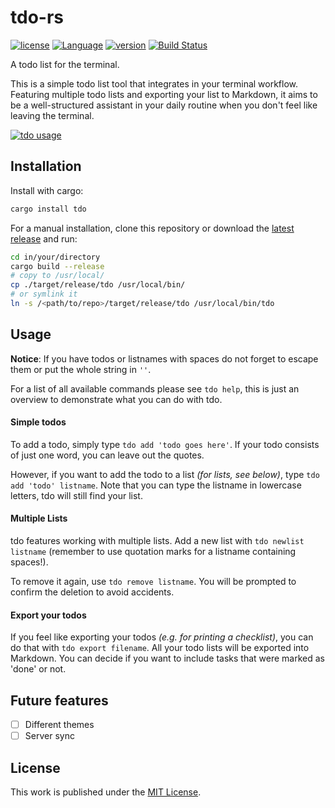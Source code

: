 # tdo-rs

[![license](https://img.shields.io/crates/l/tdo.svg)](https://crates.io/crates/tdo/)
[![Language](https://img.shields.io/badge/language-Rust-orange.svg)](https://www.rust-lang.org/)
[![version](https://img.shields.io/crates/v/tdo.svg)](https://crates.io/crates/tdo/)
[![Build Status](https://travis-ci.org/tdolist/tdo.svg?branch=master)](https://travis-ci.org/tdolist/tdo)

A todo list for the terminal.

This is a simple todo list tool that integrates in your terminal workflow.  
Featuring multiple todo lists and exporting your list to Markdown, it aims to be a well-structured assistant in your daily routine when you don't feel like leaving the terminal.  

[![tdo usage](https://asciinema.org/a/cwfmwgfzitfc4zhzjj8rt65sg.png)](https://asciinema.org/a/cwfmwgfzitfc4zhzjj8rt65sg?autoplay=1)

## Installation

Install with cargo:
```bash
cargo install tdo
```

For a manual installation, clone this repository or download the [latest release](https://github.com/tdolist/tdo-rs/releases/latest) and run:
```bash
cd in/your/directory
cargo build --release
# copy to /usr/local/
cp ./target/release/tdo /usr/local/bin/
# or symlink it
ln -s /<path/to/repo>/target/release/tdo /usr/local/bin/tdo
```
## Usage

__Notice__: If you have todos or listnames with spaces do not forget to escape them or put the whole string in `''`.

For a list of all available commands please see `tdo help`, this is just an overview to demonstrate what you can do with tdo.

#### Simple todos
To add a todo, simply type `tdo add 'todo goes here'`. If your todo consists of just one word, you can leave out the quotes.

However, if you want to add the todo to a list _(for lists, see below)_, type `tdo add 'todo' listname`. Note that you can type the listname in lowercase letters, tdo will still find your list.

#### Multiple Lists
tdo features working with multiple lists. Add a new list with `tdo newlist listname` (remember to use quotation marks for a listname containing spaces!).

To remove it again, use `tdo remove listname`. You will be prompted to confirm the deletion to avoid accidents.

#### Export your todos
If you feel like exporting your todos _(e.g. for printing a checklist)_, you can do that with `tdo export filename`. All your todo lists will be exported into Markdown. You can decide if you want to include tasks that were marked as 'done' or not.

## Future features
- [ ] Different themes
- [ ] Server sync

## License

This work is published under the [MIT License](LICENSE.txt).
